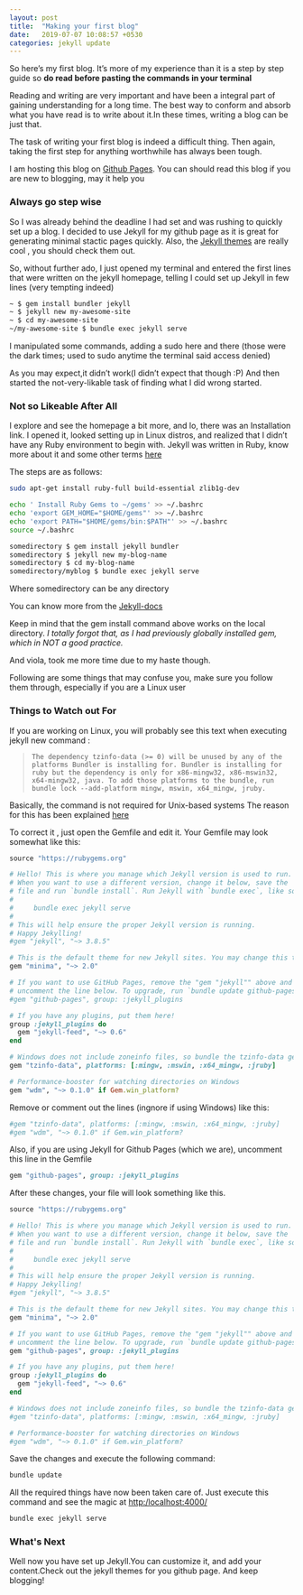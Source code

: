 ```yaml
---
layout: post
title:  "Making your first blog"
date:   2019-07-07 10:08:57 +0530
categories: jekyll update
---
```


So here’s my first blog. It’s more of my experience than it is a step by step guide so **do read before pasting the commands in your terminal**

Reading and writing are very important and have been a integral part of gaining understanding for a long time. 
The best way to conform and absorb what you have read is to write about it.In these times, writing a blog can be just that.

The task of writing your first blog is indeed a difficult thing. Then again, taking the first step for anything worthwhile has always been tough.

I am hosting this blog on [Github Pages][github-pages]. You can should read this blog if you are new to blogging, may it help you

### **Always go step wise**

So I was already behind the deadline I had set and was rushing to quickly set up a blog. I decided to use Jekyll for my github page as it is great for generating minimal stactic pages quickly.
Also, the [Jekyll themes][jekyll-themes] are really cool , you should check them out. 

So, without further ado, I just opened my terminal and entered the first lines that were written on the jekyll homepage, telling I could set up Jekyll in few lines (very tempting indeed)

```bash
~ $ gem install bundler jekyll
~ $ jekyll new my-awesome-site
~ $ cd my-awesome-site
~/my-awesome-site $ bundle exec jekyll serve
```
I manipulated some commands, adding a sudo here and there (those were the dark times; used to sudo anytime the terminal said access denied)

As you may expect,it didn’t work(I didn’t expect that though :P)
And then started the not-very-likable task of finding what I did wrong started.

### **Not so Likeable After All**

I explore and see the homepage a bit more, and lo, there was an Installation link. 
I opened it, looked setting up in Linux distros, and realized that I didn’t have any Ruby environment to begin with. 
Jekyll was written in Ruby, know more about it and some other terms [here][101-link]

The steps are as follows:

```bash
sudo apt-get install ruby-full build-essential zlib1g-dev
```
```bash
echo ' Install Ruby Gems to ~/gems' >> ~/.bashrc
echo 'export GEM_HOME="$HOME/gems"' >> ~/.bashrc
echo 'export PATH="$HOME/gems/bin:$PATH"' >> ~/.bashrc
source ~/.bashrc
```
```bash
somedirectory $ gem install jekyll bundler
somedirectory $ jekyll new my-blog-name
somedirectory $ cd my-blog-name
somedirectory/myblog $ bundle exec jekyll serve
```
Where somedirectory can be any directory

You can know more from the [Jekyll-docs][jekyll-docs]

Keep in mind that the gem install command above works on the local directory.
_I totally forgot that, as I had previously globally installed gem, which in NOT a good practice._

And viola, took me more time due to my haste though.

Following are some things that may confuse you, make sure you follow them through, especially if you are a Linux user 

### **Things to Watch out For**

If you are working on Linux, you will probably see this text when executing jekyll new command :

>```The dependency tzinfo-data (>= 0) will be unused by any of the platforms Bundler is installing for. Bundler is installing for ruby but the dependency is only for x86-mingw32, x86-mswin32, x64-mingw32, java. To add those platforms to the bundle, run bundle lock --add-platform mingw, mswin, x64_mingw, jruby.```

Basically, the command is not required for Unix-based systems
The reason for this has been explained [here][github-issue-link]

To correct it , just open the Gemfile and edit it.
Your Gemfile may look somewhat like this:
```ruby
source "https://rubygems.org"

# Hello! This is where you manage which Jekyll version is used to run.
# When you want to use a different version, change it below, save the
# file and run `bundle install`. Run Jekyll with `bundle exec`, like so:
#
#     bundle exec jekyll serve
#
# This will help ensure the proper Jekyll version is running.
# Happy Jekylling!
#gem "jekyll", "~> 3.8.5"

# This is the default theme for new Jekyll sites. You may change this to anything you like.
gem "minima", "~> 2.0"

# If you want to use GitHub Pages, remove the "gem "jekyll"" above and
# uncomment the line below. To upgrade, run `bundle update github-pages`.
#gem "github-pages", group: :jekyll_plugins

# If you have any plugins, put them here!
group :jekyll_plugins do
  gem "jekyll-feed", "~> 0.6"
end

# Windows does not include zoneinfo files, so bundle the tzinfo-data gem
gem "tzinfo-data", platforms: [:mingw, :mswin, :x64_mingw, :jruby]

# Performance-booster for watching directories on Windows
gem "wdm", "~> 0.1.0" if Gem.win_platform?
```

Remove or comment out the lines (ingnore if using Windows) like this:
```ruby
#gem "tzinfo-data", platforms: [:mingw, :mswin, :x64_mingw, :jruby]
#gem "wdm", "~> 0.1.0" if Gem.win_platform?
```

Also, if you are using Jekyll for Github Pages (which we are), uncomment this line in the Gemfile
```ruby
gem "github-pages", group: :jekyll_plugins
```
After these changes, your file will look something like this.
```ruby
source "https://rubygems.org"

# Hello! This is where you manage which Jekyll version is used to run.
# When you want to use a different version, change it below, save the
# file and run `bundle install`. Run Jekyll with `bundle exec`, like so:
#
#     bundle exec jekyll serve
#
# This will help ensure the proper Jekyll version is running.
# Happy Jekylling!
#gem "jekyll", "~> 3.8.5"

# This is the default theme for new Jekyll sites. You may change this to anything you like.
gem "minima", "~> 2.0"

# If you want to use GitHub Pages, remove the "gem "jekyll"" above and
# uncomment the line below. To upgrade, run `bundle update github-pages`.
gem "github-pages", group: :jekyll_plugins

# If you have any plugins, put them here!
group :jekyll_plugins do
  gem "jekyll-feed", "~> 0.6"
end

# Windows does not include zoneinfo files, so bundle the tzinfo-data gem
#gem "tzinfo-data", platforms: [:mingw, :mswin, :x64_mingw, :jruby]

# Performance-booster for watching directories on Windows
#gem "wdm", "~> 0.1.0" if Gem.win_platform?
```

Save the changes and execute the following command:
```bash
bundle update
```
All the required things have now been taken care of. Just execute this command and see the magic at [http:/localhost:4000/][localhost]
```bash
bundle exec jekyll serve
```
### **What's Next**

Well now you have set up Jekyll.You can customize it, and add your content.Check out the jekyll themes for you github page. 
And keep blogging! 

[jekyll-docs]: https://jekyllrb.com/docs/home
[jekyll-themes]: https://jekyllthemes.io
[github-issue-link]: https://github.com/tzinfo/tzinfo-data/issues/12#issuecomment-279554001
[localhost]: http://localhost:4000/
[101-link]: https://jekyllrb.com/docs/ruby-101/
[github-pages]: https://pages.github.com/
